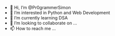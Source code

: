 - 👋 Hi, I’m @Pr0grammerSimon
- 👀 I’m interested in Python and Web Development
- 🌱 I’m currently learning DSA
- 💞️ I’m looking to collaborate on ...
- 📫 How to reach me ...

<!---
Pr0grammerSimon/Pr0grammerSimon is a ✨ special ✨ repository because its `README.md` (this file) appears on your GitHub profile.
You can click the Preview link to take a look at your changes.
--->
